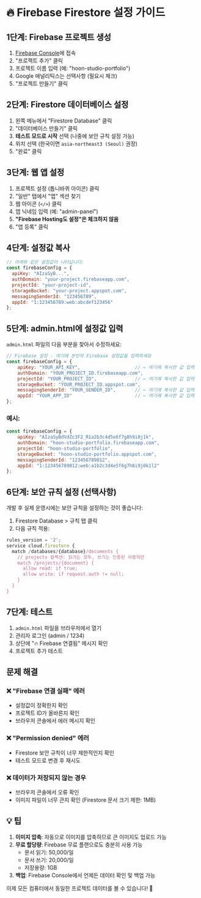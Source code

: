 # 🔥 Firebase Firestore 설정 가이드

## 1단계: Firebase 프로젝트 생성

1. [Firebase Console](https://console.firebase.google.com/)에 접속
2. "프로젝트 추가" 클릭
3. 프로젝트 이름 입력 (예: "hoon-studio-portfolio")
4. Google 애널리틱스는 선택사항 (필요시 체크)
5. "프로젝트 만들기" 클릭

## 2단계: Firestore 데이터베이스 설정

1. 왼쪽 메뉴에서 "Firestore Database" 클릭
2. "데이터베이스 만들기" 클릭
3. **테스트 모드로 시작** 선택 (나중에 보안 규칙 설정 가능)
4. 위치 선택 (한국이면 `asia-northeast3 (Seoul)` 권장)
5. "완료" 클릭

## 3단계: 웹 앱 설정

1. 프로젝트 설정 (톱니바퀴 아이콘) 클릭
2. "일반" 탭에서 "앱" 섹션 찾기
3. 웹 아이콘 (`</>`) 클릭
4. 앱 닉네임 입력 (예: "admin-panel")
5. **"Firebase Hosting도 설정"은 체크하지 않음**
6. "앱 등록" 클릭

## 4단계: 설정값 복사

```javascript
// 아래와 같은 설정값이 나타납니다:
const firebaseConfig = {
  apiKey: "AIzaSyB...",
  authDomain: "your-project.firebaseapp.com",
  projectId: "your-project-id",
  storageBucket: "your-project.appspot.com",
  messagingSenderId: "123456789",
  appId: "1:123456789:web:abcdef123456"
};
```

## 5단계: admin.html에 설정값 입력

`admin.html` 파일의 다음 부분을 찾아서 수정하세요:

```javascript
// Firebase 설정 - 여기에 본인의 Firebase 설정값을 입력하세요
const firebaseConfig = {
    apiKey: "YOUR_API_KEY",                    // ← 여기에 복사한 값 입력
    authDomain: "YOUR_PROJECT_ID.firebaseapp.com",
    projectId: "YOUR_PROJECT_ID",              // ← 여기에 복사한 값 입력
    storageBucket: "YOUR_PROJECT_ID.appspot.com",
    messagingSenderId: "YOUR_SENDER_ID",       // ← 여기에 복사한 값 입력
    appId: "YOUR_APP_ID"                       // ← 여기에 복사한 값 입력
};
```

### 예시:
```javascript
const firebaseConfig = {
    apiKey: "AIzaSyBdVdZc3F2_R1a2b3c4d5e6f7g8h9i0j1k",
    authDomain: "hoon-studio-portfolio.firebaseapp.com",
    projectId: "hoon-studio-portfolio",
    storageBucket: "hoon-studio-portfolio.appspot.com",
    messagingSenderId: "123456789012",
    appId: "1:123456789012:web:a1b2c3d4e5f6g7h8i9j0k1l2"
};
```

## 6단계: 보안 규칙 설정 (선택사항)

개발 후 실제 운영시에는 보안 규칙을 설정하는 것이 좋습니다:

1. Firestore Database > 규칙 탭 클릭
2. 다음 규칙 적용:

```javascript
rules_version = '2';
service cloud.firestore {
  match /databases/{database}/documents {
    // projects 컬렉션: 읽기는 모두, 쓰기는 인증된 사용자만
    match /projects/{document} {
      allow read: if true;
      allow write: if request.auth != null;
    }
  }
}
```

## 7단계: 테스트

1. `admin.html` 파일을 브라우저에서 열기
2. 관리자 로그인 (admin / 1234)
3. 상단에 "🔥 Firebase 연결됨" 메시지 확인
4. 프로젝트 추가 테스트

## 문제 해결

### ❌ "Firebase 연결 실패" 에러
- 설정값이 정확한지 확인
- 프로젝트 ID가 올바른지 확인
- 브라우저 콘솔에서 에러 메시지 확인

### ❌ "Permission denied" 에러
- Firestore 보안 규칙이 너무 제한적인지 확인
- 테스트 모드로 변경 후 재시도

### ❌ 데이터가 저장되지 않는 경우
- 브라우저 콘솔에서 오류 확인
- 이미지 파일이 너무 큰지 확인 (Firestore 문서 크기 제한: 1MB)

## 💡 팁

1. **이미지 압축**: 자동으로 이미지를 압축하므로 큰 이미지도 업로드 가능
2. **무료 할당량**: Firebase 무료 플랜으로도 충분히 사용 가능
   - 문서 읽기: 50,000/일
   - 문서 쓰기: 20,000/일
   - 저장용량: 1GB
3. **백업**: Firebase Console에서 언제든 데이터 확인 및 백업 가능

이제 모든 컴퓨터에서 동일한 프로젝트 데이터를 볼 수 있습니다! 🎉 